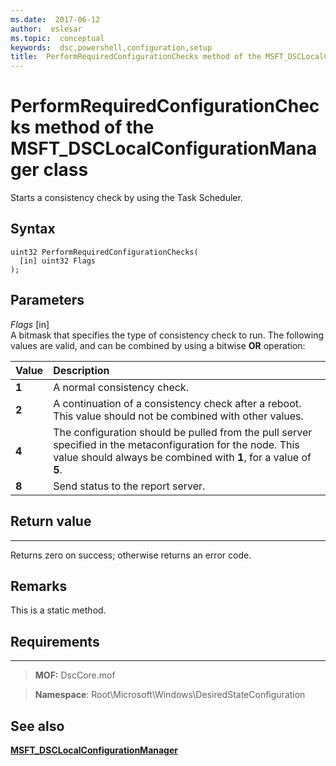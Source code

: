 ```yaml
---
ms.date:  2017-06-12
author:  eslesar
ms.topic:  conceptual
keywords:  dsc,powershell,configuration,setup
title:  PerformRequiredConfigurationChecks method of the MSFT_DSCLocalConfigurationManager class
---
```


# PerformRequiredConfigurationChecks method of the MSFT_DSCLocalConfigurationManager class

Starts a consistency check by using the Task Scheduler.

Syntax
------

```mof
uint32 PerformRequiredConfigurationChecks(
  [in] uint32 Flags
);
```

Parameters
----------

*Flags* \[in\]  
A bitmask that specifies the type of consistency check to run. The following values are valid, and can be combined by using a bitwise **OR** operation:

|Value |Description |
|:--- |:---|
|**1** | A normal consistency check. |
|**2** | A continuation of a consistency check after a reboot. This value should not be combined with other values. |
|**4** | The configuration should be pulled from the pull server specified in the metaconfiguration for the node. This value should always be combined with **1**, for a value of **5**. |
|**8** | Send status to the report server. |

## Return value
------------

Returns zero on success; otherwise returns an error code.

## Remarks

This is a static method.

## Requirements
------------
>**MOF:** DscCore.mof

>**Namespace**: Root\Microsoft\Windows\DesiredStateConfiguration


## See also


[**MSFT_DSCLocalConfigurationManager**](msft-dsclocalconfigurationmanager.md)


 

 



